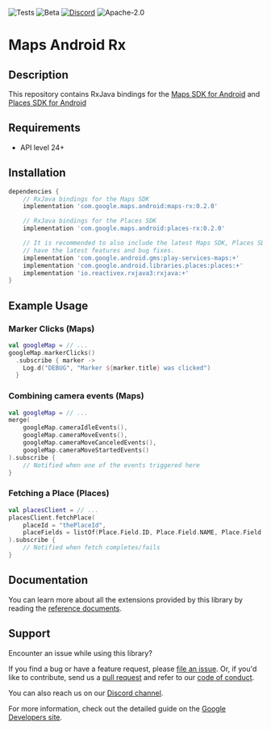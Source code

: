 ![Tests](https://github.com/googlemaps/android-maps-rx/actions/workflows/test.yml/badge.svg)
![Beta](https://img.shields.io/badge/stability-beta-yellow)
[![Discord](https://img.shields.io/discord/676948200904589322)](https://discord.gg/hYsWbmk)
![Apache-2.0](https://img.shields.io/badge/license-Apache-blue)

Maps Android Rx
================

## Description
This repository contains RxJava bindings for the [Maps SDK for Android](maps-sdk) and [Places SDK for Android](places-sdk)

## Requirements
* API level 24+

## Installation

```groovy
dependencies {
    // RxJava bindings for the Maps SDK
    implementation 'com.google.maps.android:maps-rx:0.2.0'

    // RxJava bindings for the Places SDK
    implementation 'com.google.maps.android:places-rx:0.2.0'

    // It is recommended to also include the latest Maps SDK, Places SDK and RxJava so you
    // have the latest features and bug fixes.
    implementation 'com.google.android.gms:play-services-maps:+'
    implementation 'com.google.android.libraries.places:places:+'
    implementation 'io.reactivex.rxjava3:rxjava:+'
}
```

## Example Usage

### Marker Clicks (Maps)

```kotlin
val googleMap = // ...
googleMap.markerClicks()
  .subscribe { marker ->
    Log.d("DEBUG", "Marker ${marker.title} was clicked")
  }
```

### Combining camera events (Maps)

```kotlin
val googleMap = // ...
merge(
    googleMap.cameraIdleEvents(),
    googleMap.cameraMoveEvents(),
    googleMap.cameraMoveCanceledEvents(),
    googleMap.cameraMoveStartedEvents()
).subscribe {
    // Notified when one of the events triggered here
}
```

### Fetching a Place (Places)

```kotlin
val placesClient = // ...
placesClient.fetchPlace(
    placeId = "thePlaceId",
    placeFields = listOf(Place.Field.ID, Place.Field.NAME, Place.Field.ADDRESS)
).subscribe {
    // Notified when fetch completes/fails
}
```

## Documentation

You can learn more about all the extensions provided by this library by reading the [reference documents][Javadoc].

## Support

Encounter an issue while using this library?

If you find a bug or have a feature request, please [file an issue].
Or, if you'd like to contribute, send us a [pull request] and refer to our [code of conduct].

You can also reach us on our [Discord channel].

For more information, check out the detailed guide on the
[Google Developers site][devsite-guide]. 

[Discord channel]: https://discord.gg/hYsWbmk
[Javadoc]: https://googlemaps.github.io/android-maps-rx
[code of conduct]: CODE_OF_CONDUCT.md
[devsite-guide]: https://developers.google.com/maps/documentation/android-api/utility/
[file an issue]: https://github.com/googlemaps/android-maps-rx/issues/new/choose
[maps-sdk]: https://developers.google.com/maps/documentation/android-sdk/intro
[places-sdk]: https://developers.google.com/maps/documentation/places/android-sdk/overview
[pull request]: https://github.com/googlemaps/android-maps-rx/compare
